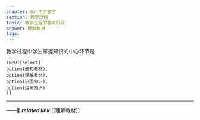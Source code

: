 ```yaml
---
chapter: 03-中学教学
section: 教学过程
topic: 教学过程的基本阶段
answer: 理解教材
tags:
---
```


教学过程中学生掌握知识的中心环节是

```meta-bind
INPUT[select(
option(感知教材),
option(理解教材),
option(巩固知识),
option(运用知识)
)]
```

---
——🔗 ***related link*** [[理解教材]]